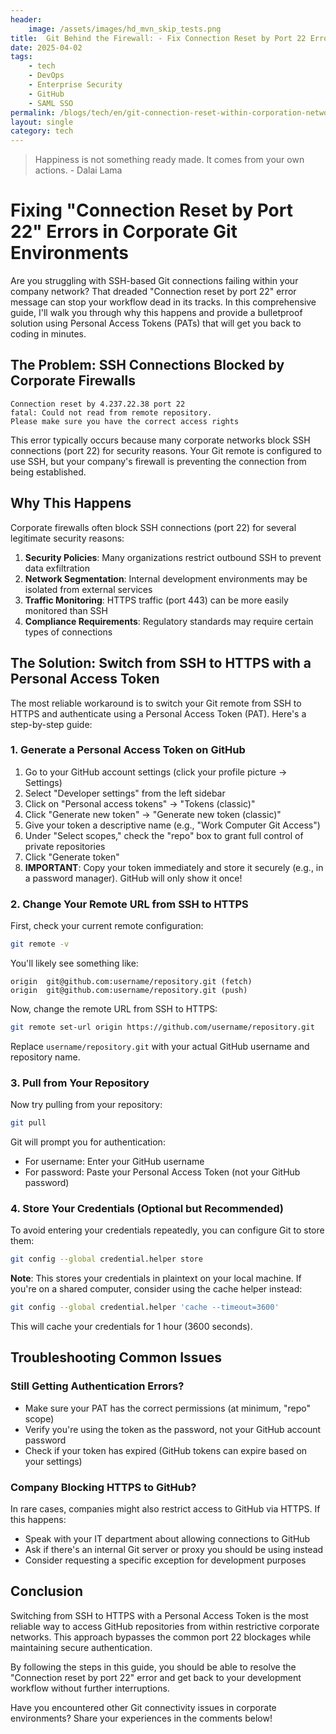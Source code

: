 ```yaml
---
header:
    image: /assets/images/hd_mvn_skip_tests.png
title:  Git Behind the Firewall: - Fix Connection Reset by Port 22 Errors in Corporate Networks"
date: 2025-04-02
tags:
    - tech
    - DevOps
    - Enterprise Security
    - GitHub
    - SAML SSO 
permalink: /blogs/tech/en/git-connection-reset-within-corporation-network
layout: single
category: tech
---
```

> Happiness is not something ready made. It comes from your own actions. - Dalai Lama

# Fixing "Connection Reset by Port 22" Errors in Corporate Git Environments

Are you struggling with SSH-based Git connections failing within your company network? That dreaded "Connection reset by port 22" error message can stop your workflow dead in its tracks. In this comprehensive guide, I'll walk you through why this happens and provide a bulletproof solution using Personal Access Tokens (PATs) that will get you back to coding in minutes.

## The Problem: SSH Connections Blocked by Corporate Firewalls

```
Connection reset by 4.237.22.38 port 22
fatal: Could not read from remote repository.
Please make sure you have the correct access rights
```

This error typically occurs because many corporate networks block SSH connections (port 22) for security reasons. Your Git remote is configured to use SSH, but your company's firewall is preventing the connection from being established.

## Why This Happens

Corporate firewalls often block SSH connections (port 22) for several legitimate security reasons:

1. **Security Policies**: Many organizations restrict outbound SSH to prevent data exfiltration
2. **Network Segmentation**: Internal development environments may be isolated from external services
3. **Traffic Monitoring**: HTTPS traffic (port 443) can be more easily monitored than SSH
4. **Compliance Requirements**: Regulatory standards may require certain types of connections

## The Solution: Switch from SSH to HTTPS with a Personal Access Token

The most reliable workaround is to switch your Git remote from SSH to HTTPS and authenticate using a Personal Access Token (PAT). Here's a step-by-step guide:

### 1. Generate a Personal Access Token on GitHub

1. Go to your GitHub account settings (click your profile picture → Settings)
2. Select "Developer settings" from the left sidebar
3. Click on "Personal access tokens" → "Tokens (classic)"
4. Click "Generate new token" → "Generate new token (classic)"
5. Give your token a descriptive name (e.g., "Work Computer Git Access")
6. Under "Select scopes," check the "repo" box to grant full control of private repositories
7. Click "Generate token"
8. **IMPORTANT**: Copy your token immediately and store it securely (e.g., in a password manager). GitHub will only show it once!

### 2. Change Your Remote URL from SSH to HTTPS

First, check your current remote configuration:

```bash
git remote -v
```

You'll likely see something like:
```
origin  git@github.com:username/repository.git (fetch)
origin  git@github.com:username/repository.git (push)
```

Now, change the remote URL from SSH to HTTPS:

```bash
git remote set-url origin https://github.com/username/repository.git
```

Replace `username/repository.git` with your actual GitHub username and repository name.

### 3. Pull from Your Repository

Now try pulling from your repository:

```bash
git pull
```

Git will prompt you for authentication:
- For username: Enter your GitHub username
- For password: Paste your Personal Access Token (not your GitHub password)

### 4. Store Your Credentials (Optional but Recommended)

To avoid entering your credentials repeatedly, you can configure Git to store them:

```bash
git config --global credential.helper store
```

**Note**: This stores your credentials in plaintext on your local machine. If you're on a shared computer, consider using the cache helper instead:

```bash
git config --global credential.helper 'cache --timeout=3600'
```

This will cache your credentials for 1 hour (3600 seconds).

## Troubleshooting Common Issues

### Still Getting Authentication Errors?

- Make sure your PAT has the correct permissions (at minimum, "repo" scope)
- Verify you're using the token as the password, not your GitHub account password
- Check if your token has expired (GitHub tokens can expire based on your settings)

### Company Blocking HTTPS to GitHub?

In rare cases, companies might also restrict access to GitHub via HTTPS. If this happens:
- Speak with your IT department about allowing connections to GitHub
- Ask if there's an internal Git server or proxy you should be using instead
- Consider requesting a specific exception for development purposes

## Conclusion

Switching from SSH to HTTPS with a Personal Access Token is the most reliable way to access GitHub repositories from within restrictive corporate networks. This approach bypasses the common port 22 blockages while maintaining secure authentication.

By following the steps in this guide, you should be able to resolve the "Connection reset by port 22" error and get back to your development workflow without further interruptions.

Have you encountered other Git connectivity issues in corporate environments? Share your experiences in the comments below!
